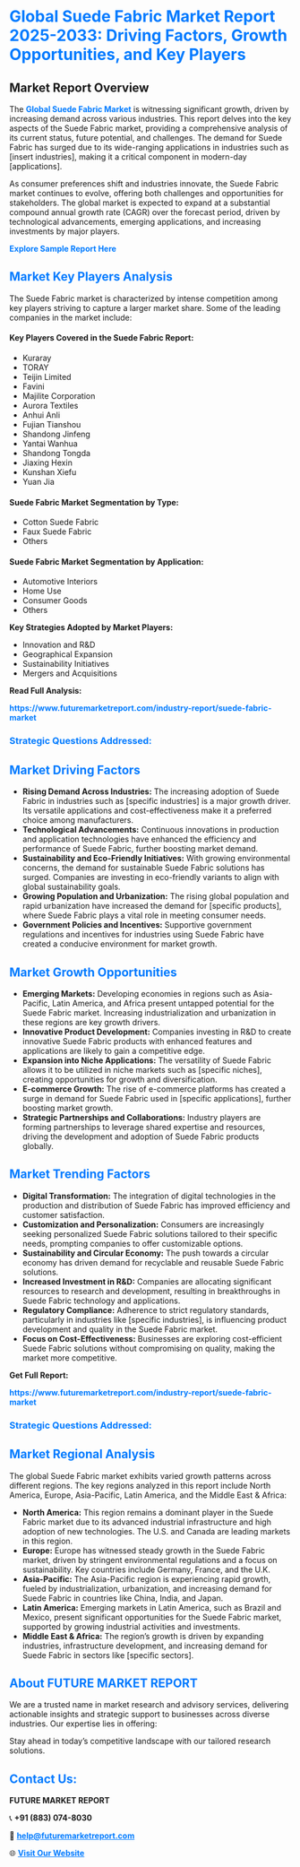 <h1 style="color: #007BFF;">Global Suede Fabric Market Report 2025-2033: Driving Factors, Growth Opportunities, and Key Players</h1>

<section id="overview">
<h2>Market Report Overview</h2>
<p>The <a href="https://www.futuremarketreport.com/industry-report/suede-fabric-market" style="color: #007BFF; text-decoration: none;"><strong>Global Suede Fabric Market</strong></a> is witnessing significant growth, driven by increasing demand across various industries. This report delves into the key aspects of the Suede Fabric market, providing a comprehensive analysis of its current status, future potential, and challenges. The demand for Suede Fabric has surged due to its wide-ranging applications in industries such as [insert industries], making it a critical component in modern-day [applications].</p>
<p>As consumer preferences shift and industries innovate, the Suede Fabric market continues to evolve, offering both challenges and opportunities for stakeholders. The global market is expected to expand at a substantial compound annual growth rate (CAGR) over the forecast period, driven by technological advancements, emerging applications, and increasing investments by major players.</p>
</section>

<section id="overview">
<p><a href="https://www.futuremarketreport.com/request-sample/reportId=59607" style="color: #007BFF; text-decoration: none;"><strong>Explore Sample Report Here</strong></a></p>
</section>

<section id="key-players">
<h2 style="color: #007BFF;">Market Key Players Analysis</h2>
<p>The Suede Fabric market is characterized by intense competition among key players striving to capture a larger market share. Some of the leading companies in the market include:</p>
<h4>Key Players Covered in the Suede Fabric Report:</h4>
<ul><li>Kuraray</li><li>TORAY</li><li>Teijin Limited</li><li>Favini</li><li>Majilite Corporation</li><li>Aurora Textiles</li><li>Anhui Anli</li><li>Fujian Tianshou</li><li>Shandong Jinfeng</li><li>Yantai Wanhua</li><li>Shandong Tongda</li><li>Jiaxing Hexin</li><li>Kunshan Xiefu</li><li>Yuan Jia</li></ul>
<h4>Suede Fabric Market Segmentation by Type:</h4>
<ul><li>Cotton Suede Fabric</li><li>Faux Suede Fabric</li><li>Others</li></ul>

<h4>Suede Fabric Market Segmentation by Application:</h4>
<ul><li>Automotive Interiors</li><li>Home Use</li><li>Consumer Goods</li><li>Others</li></ul>
<p><strong>Key Strategies Adopted by Market Players:</strong></p>
<ul>
<li>Innovation and R&D</li>
<li>Geographical Expansion</li>
<li>Sustainability Initiatives</li>
<li>Mergers and Acquisitions</li>
</ul>
</section>

<section>
<p><strong>Read Full Analysis: </strong></p><a href="https://www.futuremarketreport.com/industry-report/suede-fabric-market" style="color: #007BFF; text-decoration: none;"><strong>https://www.futuremarketreport.com/industry-report/suede-fabric-market</strong></a>
<h3 style="color: #007BFF;">Strategic Questions Addressed:</h3>
</section>

<section id="driving-factors">
<h2 style="color: #007BFF;">Market Driving Factors</h2>
<ul>
<li><strong>Rising Demand Across Industries:</strong> The increasing adoption of Suede Fabric in industries such as [specific industries] is a major growth driver. Its versatile applications and cost-effectiveness make it a preferred choice among manufacturers.</li>
<li><strong>Technological Advancements:</strong> Continuous innovations in production and application technologies have enhanced the efficiency and performance of Suede Fabric, further boosting market demand.</li>
<li><strong>Sustainability and Eco-Friendly Initiatives:</strong> With growing environmental concerns, the demand for sustainable Suede Fabric solutions has surged. Companies are investing in eco-friendly variants to align with global sustainability goals.</li>
<li><strong>Growing Population and Urbanization:</strong> The rising global population and rapid urbanization have increased the demand for [specific products], where Suede Fabric plays a vital role in meeting consumer needs.</li>
<li><strong>Government Policies and Incentives:</strong> Supportive government regulations and incentives for industries using Suede Fabric have created a conducive environment for market growth.</li>
</ul>
</section>

<section id="growth-opportunities">
<h2 style="color: #007BFF;">Market Growth Opportunities</h2>
<ul>
<li><strong>Emerging Markets:</strong> Developing economies in regions such as Asia-Pacific, Latin America, and Africa present untapped potential for the Suede Fabric market. Increasing industrialization and urbanization in these regions are key growth drivers.</li>
<li><strong>Innovative Product Development:</strong> Companies investing in R&D to create innovative Suede Fabric products with enhanced features and applications are likely to gain a competitive edge.</li>
<li><strong>Expansion into Niche Applications:</strong> The versatility of Suede Fabric allows it to be utilized in niche markets such as [specific niches], creating opportunities for growth and diversification.</li>
<li><strong>E-commerce Growth:</strong> The rise of e-commerce platforms has created a surge in demand for Suede Fabric used in [specific applications], further boosting market growth.</li>
<li><strong>Strategic Partnerships and Collaborations:</strong> Industry players are forming partnerships to leverage shared expertise and resources, driving the development and adoption of Suede Fabric products globally.</li>
</ul>
</section>

<section id="trending-factors">
<h2 style="color: #007BFF;">Market Trending Factors</h2>
<ul>
<li><strong>Digital Transformation:</strong> The integration of digital technologies in the production and distribution of Suede Fabric has improved efficiency and customer satisfaction.</li>
<li><strong>Customization and Personalization:</strong> Consumers are increasingly seeking personalized Suede Fabric solutions tailored to their specific needs, prompting companies to offer customizable options.</li>
<li><strong>Sustainability and Circular Economy:</strong> The push towards a circular economy has driven demand for recyclable and reusable Suede Fabric solutions.</li>
<li><strong>Increased Investment in R&D:</strong> Companies are allocating significant resources to research and development, resulting in breakthroughs in Suede Fabric technology and applications.</li>
<li><strong>Regulatory Compliance:</strong> Adherence to strict regulatory standards, particularly in industries like [specific industries], is influencing product development and quality in the Suede Fabric market.</li>
<li><strong>Focus on Cost-Effectiveness:</strong> Businesses are exploring cost-efficient Suede Fabric solutions without compromising on quality, making the market more competitive.</li>
</ul>
</section>

<section>
<p><strong>Get Full Report: </strong></p><a href="https://www.futuremarketreport.com/industry-report/suede-fabric-market" style="color: #007BFF; text-decoration: none;"><strong>https://www.futuremarketreport.com/industry-report/suede-fabric-market</strong></a>
<h3 style="color: #007BFF;">Strategic Questions Addressed:</h3>
</section>


<section id="regional-analysis">
<h2 style="color: #007BFF;">Market Regional Analysis</h2>
<p>The global Suede Fabric market exhibits varied growth patterns across different regions. The key regions analyzed in this report include North America, Europe, Asia-Pacific, Latin America, and the Middle East & Africa:</p>
<ul>
<li><strong>North America:</strong> This region remains a dominant player in the Suede Fabric market due to its advanced industrial infrastructure and high adoption of new technologies. The U.S. and Canada are leading markets in this region.</li>
<li><strong>Europe:</strong> Europe has witnessed steady growth in the Suede Fabric market, driven by stringent environmental regulations and a focus on sustainability. Key countries include Germany, France, and the U.K.</li>
<li><strong>Asia-Pacific:</strong> The Asia-Pacific region is experiencing rapid growth, fueled by industrialization, urbanization, and increasing demand for Suede Fabric in countries like China, India, and Japan.</li>
<li><strong>Latin America:</strong> Emerging markets in Latin America, such as Brazil and Mexico, present significant opportunities for the Suede Fabric market, supported by growing industrial activities and investments.</li>
<li><strong>Middle East & Africa:</strong> The region’s growth is driven by expanding industries, infrastructure development, and increasing demand for Suede Fabric in sectors like [specific sectors].</li>
</ul>
</section>

<footer>
<h2 style="color: #007BFF;">About FUTURE MARKET REPORT</h2>
<p>We are a trusted name in market research and advisory services, delivering actionable insights and strategic support to businesses across diverse industries. Our expertise lies in offering:</p>

<p>Stay ahead in today’s competitive landscape with our tailored research solutions.</p>

<h2 style="color: #007BFF;">Contact Us:</h2>
<p><strong>FUTURE MARKET REPORT</strong></p>
<p>📞 <strong>+91 (883) 074-8030</strong></p>
<p>📧 <strong><a href="mailto:help@futuremarketreport.com" style="color: #007BFF;">help@futuremarketreport.com</a></strong></p>
<p>🌐 <strong><a href="https://www.futuremarketreport.com/" style="color: #007BFF;">Visit Our Website</a></strong></p>
</footer>